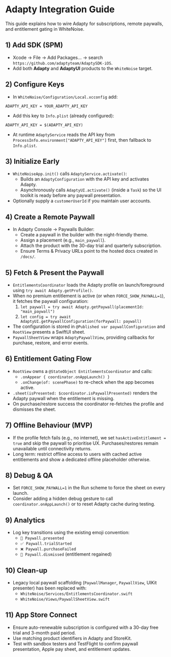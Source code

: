 # Adapty Integration Guide

This guide explains how to wire Adapty for subscriptions, remote paywalls, and entitlement gating in WhiteNoise.

## 1) Add SDK (SPM)
- Xcode → File → Add Packages… → search `https://github.com/adaptyteam/AdaptySDK-iOS`.
- Add both **Adapty** and **AdaptyUI** products to the `WhiteNoise` target.

## 2) Configure Keys
- In `WhiteNoise/Configuration/Local.xcconfig` add:
```
ADAPTY_API_KEY = YOUR_ADAPTY_API_KEY
```
- Add this key to `Info.plist` (already configured):
```
ADAPTY_API_KEY = $(ADAPTY_API_KEY)
```
- At runtime `AdaptyService` reads the API key from `ProcessInfo.environment["ADAPTY_API_KEY"]` first, then fallback to `Info.plist`.

## 3) Initialize Early
- `WhiteNoiseApp.init()` calls `AdaptyService.activate()`:
  - Builds an `AdaptyConfiguration` with the API key and activates Adapty.
  - Asynchronously calls `AdaptyUI.activate()` (inside a `Task`) so the UI toolkit is ready before any paywall presentation.
- Optionally supply a `customerUserId` if you maintain user accounts.

## 4) Create a Remote Paywall
- In Adapty Console → Paywalls Builder:
  - Create a paywall in the builder with the night-friendly theme.
  - Assign a placement (e.g., `main_paywall`).
  - Attach the product with the 30-day trial and quarterly subscription.
  - Ensure Terms & Privacy URLs point to the hosted docs created in `/docs/`.

## 5) Fetch & Present the Paywall
- `EntitlementsCoordinator` loads the Adapty profile on launch/foreground using `try await Adapty.getProfile()`.
- When no premium entitlement is active (or when `FORCE_SHOW_PAYWALL=1`), it fetches the paywall configuration:
  1. `let paywall = try await Adapty.getPaywall(placementId: "main_paywall")`
  2. `let config = try await AdaptyUI.getPaywallConfiguration(forPaywall: paywall)`
- The configuration is stored in `@Published var paywallConfiguration` and `RootView` presents a SwiftUI sheet.
- `PaywallSheetView` wraps `AdaptyPaywallView`, providing callbacks for purchase, restore, and error events.

## 6) Entitlement Gating Flow
- `RootView` owns a `@StateObject EntitlementsCoordinator` and calls:
  - `.onAppear { coordinator.onAppLaunch() }`
  - `.onChange(of: scenePhase)` to re-check when the app becomes active.
- `.sheet(isPresented: $coordinator.isPaywallPresented)` renders the Adapty paywall when the entitlement is missing.
- On purchase/restore success the coordinator re-fetches the profile and dismisses the sheet.

## 7) Offline Behaviour (MVP)
- If the profile fetch fails (e.g., no internet), we set `hasActiveEntitlement = true` and skip the paywall to prioritise UX. Purchases/restores remain unavailable until connectivity returns.
- Long term: restrict offline access to users with cached active entitlements and show a dedicated offline placeholder otherwise.

## 8) Debug & QA
- Set `FORCE_SHOW_PAYWALL=1` in the Run scheme to force the sheet on every launch.
- Consider adding a hidden debug gesture to call `coordinator.onAppLaunch()` or to reset Adapty cache during testing.

## 9) Analytics
- Log key transitions using the existing emoji convention:
  - `🎯 Paywall.presented`
  - `✅ Paywall.trialStarted`
  - `❌ Paywall.purchaseFailed`
  - `🏁 Paywall.dismissed` (entitlement regained)

## 10) Clean-up
- Legacy local paywall scaffolding (`PaywallManager`, `PaywallView`, UIKit presenter) has been replaced with:
  - `WhiteNoise/Services/EntitlementsCoordinator.swift`
  - `WhiteNoise/Views/PaywallSheetView.swift`

## 11) App Store Connect
- Ensure auto-renewable subscription is configured with a 30-day free trial and 3-month paid period.
- Use matching product identifiers in Adapty and StoreKit.
- Test with sandbox testers and TestFlight to confirm paywall presentation, Apple pay sheet, and entitlement updates.
